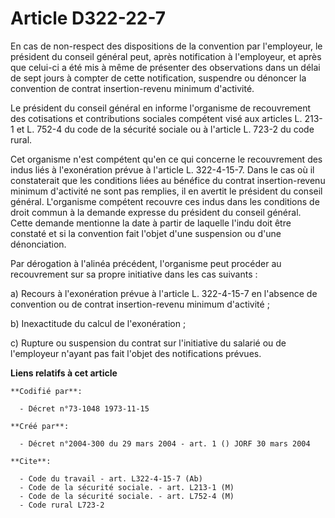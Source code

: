 # Article D322-22-7

En cas de non-respect des dispositions de la convention par l'employeur, le président du conseil général peut, après
notification à l'employeur, et après que celui-ci a été mis à même de présenter des observations dans un délai de sept jours
à compter de cette notification, suspendre ou dénoncer la convention de contrat insertion-revenu minimum d'activité.

Le président du conseil général en informe l'organisme de recouvrement des cotisations et contributions sociales compétent
visé aux articles L. 213-1 et L. 752-4 du code de la sécurité sociale ou à l'article L. 723-2 du code rural.

Cet organisme n'est compétent qu'en ce qui concerne le recouvrement des indus liés à l'exonération prévue à l'article L.
322-4-15-7. Dans le cas où il constaterait que les conditions liées au bénéfice du contrat insertion-revenu minimum
d'activité ne sont pas remplies, il en avertit le président du conseil général. L'organisme compétent recouvre ces indus dans
les conditions de droit commun à la demande expresse du président du conseil général. Cette demande mentionne la date à
partir de laquelle l'indu doit être constaté et si la convention fait l'objet d'une suspension ou d'une dénonciation.

Par dérogation à l'alinéa précédent, l'organisme peut procéder au recouvrement sur sa propre initiative dans les cas
suivants :

a) Recours à l'exonération prévue à l'article L. 322-4-15-7 en l'absence de convention ou de contrat insertion-revenu minimum
d'activité ;

b) Inexactitude du calcul de l'exonération ;

c) Rupture ou suspension du contrat sur l'initiative du salarié ou de l'employeur n'ayant pas fait l'objet des notifications
prévues.

**Liens relatifs à cet article**

	**Codifié par**:

	  - Décret n°73-1048 1973-11-15

	**Créé par**:

	  - Décret n°2004-300 du 29 mars 2004 - art. 1 () JORF 30 mars 2004

	**Cite**:

	  - Code du travail - art. L322-4-15-7 (Ab)
	  - Code de la sécurité sociale. - art. L213-1 (M)
	  - Code de la sécurité sociale. - art. L752-4 (M)
	  - Code rural L723-2
